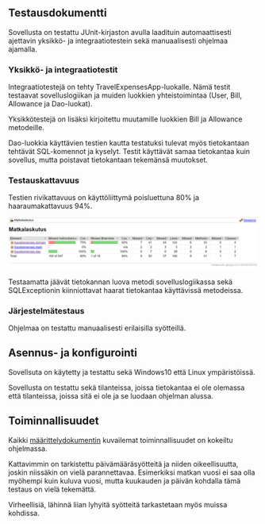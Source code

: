 ## Testausdokumentti

Sovellusta on testattu JUnit-kirjaston avulla laadituin automaattisesti ajettavin yksikkö- ja 
integraatiotestein sekä manuaalisesti ohjelmaa ajamalla.

### Yksikkö- ja integraatiotestit

Integraatiotestejä on tehty TravelExpensesApp-luokalle. Nämä testit testaavat 
sovelluslogiikan ja muiden luokkien yhteistoimintaa (User, Bill, Allowance ja Dao-luokat).

Yksikkötestejä on lisäksi kirjoitettu muutamille luokkien Bill ja Allowance metodeille. 

Dao-luokkia käyttävien testien kautta testatuksi tulevat myös tietokantaan tehtävät 
SQL-komennot ja kyselyt. Testit käyttävät samaa tietokantaa kuin sovellus, mutta poistavat 
tietokantaan tekemänsä muutokset.

### Testauskattavuus

Testien rivikattavuus on käyttöliittymä poisluettuna 80% ja haaraumakattavuus 94%.

![test coverage](jacoco_capture.png)

Testaamatta jäävät tietokannan luova metodi sovelluslogiikassa sekä SQLExceptionin kiinniottavat 
haarat tietokantaa käyttävissä metodeissa.

### Järjestelmätestaus

Ohjelmaa on testattu manuaalisesti erilaisilla syötteillä. 

## Asennus- ja konfigurointi

Sovellsuta on käytetty ja testattu sekä Windows10 että Linux ympäristöissä.

Sovellusta on testattu sekä tilanteissa, joissa tietokantaa ei ole olemassa että
tilanteissa, joissa sitä ei ole ja se luodaan ohjelman alussa.

## Toiminnallisuudet

Kaikki [määrittelydokumentin](https://github.com/AgdaHTH/matkalasku/blob/master/dokumentaatio/vaatimusmaarittely.md) 
kuvailemat toiminnallisuudet on kokeiltu ohjelmassa.

Kattavimmin on tarkistettu päivämääräsyötteitä ja niiden oikeellisuutta, joskin niissäkin on vielä
parannettavaa. Esimerkiksi matkan vuosi ei saa olla myöhempi kuin kuluva vuosi, mutta 
kuukauden ja päivän kohdalla tämä testaus on vielä tekemättä.

Virheellisiä, lähinnä liian lyhyitä syötteitä tarkastetaan myös muissa kohdissa.

